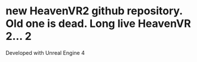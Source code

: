# new HeavenVR2 github repository. Old one is dead. Long live HeavenVR 2... 2

Developed with Unreal Engine 4
